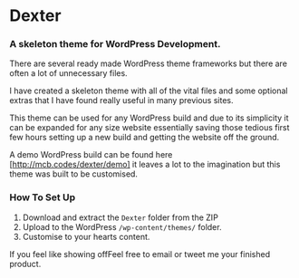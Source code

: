 Dexter
======
### A skeleton theme for WordPress Development.

There are several ready made WordPress theme frameworks but there are often a lot of unnecessary files.

I have created a skeleton theme with all of the vital files and some optional extras that I have found really useful in many previous sites. 

This theme can be used for any WordPress build and due to its simplicity it can be expanded for any size website essentially saving those tedious first few hours setting up a new build and getting the website off the ground.

A demo WordPress build can be found here [http://mcb.codes/dexter/demo] it leaves a lot to the imagination but this theme was built to be customised.

### How To Set Up

1. Download and extract the `Dexter` folder from the ZIP
2. Upload to the WordPress `/wp-content/themes/` folder.
3. Customise to your hearts content.

If you feel like showing offFeel free to email or tweet me your finished product.
